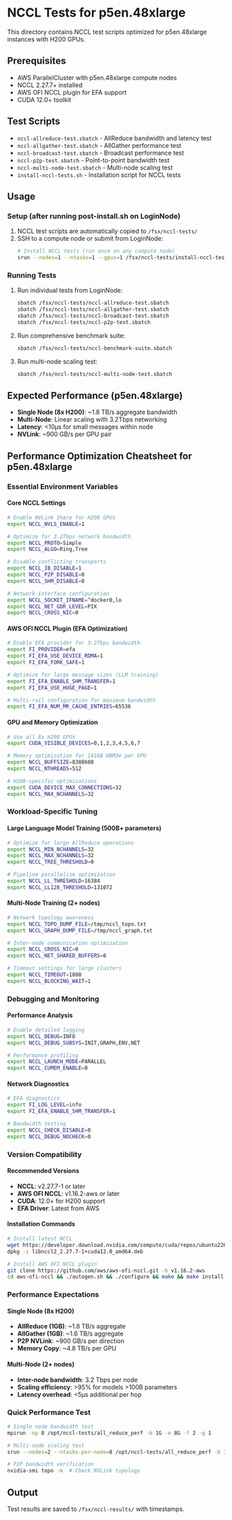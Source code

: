 # NCCL Tests for p5en.48xlarge

This directory contains NCCL test scripts optimized for p5en.48xlarge instances with H200 GPUs.

## Prerequisites

- AWS ParallelCluster with p5en.48xlarge compute nodes
- NCCL 2.27.7+ installed
- AWS OFI NCCL plugin for EFA support
- CUDA 12.0+ toolkit

## Test Scripts

- `nccl-allreduce-test.sbatch` - AllReduce bandwidth and latency test
- `nccl-allgather-test.sbatch` - AllGather performance test  
- `nccl-broadcast-test.sbatch` - Broadcast performance test
- `nccl-p2p-test.sbatch` - Point-to-point bandwidth test
- `nccl-multi-node-test.sbatch` - Multi-node scaling test
- `install-nccl-tests.sh` - Installation script for NCCL tests

## Usage

### Setup (after running post-install.sh on LoginNode)

1. NCCL test scripts are automatically copied to `/fsx/nccl-tests/`
2. SSH to a compute node or submit from LoginNode:
   ```bash
   # Install NCCL tests (run once on any compute node)
   srun --nodes=1 --ntasks=1 --gpus=1 /fsx/nccl-tests/install-nccl-tests.sh
   ```

### Running Tests

1. Run individual tests from LoginNode:
   ```bash
   sbatch /fsx/nccl-tests/nccl-allreduce-test.sbatch
   sbatch /fsx/nccl-tests/nccl-allgather-test.sbatch
   sbatch /fsx/nccl-tests/nccl-broadcast-test.sbatch
   sbatch /fsx/nccl-tests/nccl-p2p-test.sbatch
   ```

2. Run comprehensive benchmark suite:
   ```bash
   sbatch /fsx/nccl-tests/nccl-benchmark-suite.sbatch
   ```

3. Run multi-node scaling test:
   ```bash
   sbatch /fsx/nccl-tests/nccl-multi-node-test.sbatch
   ```

## Expected Performance (p5en.48xlarge)

- **Single Node (8x H200)**: ~1.8 TB/s aggregate bandwidth
- **Multi-Node**: Linear scaling with 3.2Tbps networking
- **Latency**: <10μs for small messages within node
- **NVLink**: ~900 GB/s per GPU pair

## Performance Optimization Cheatsheet for p5en.48xlarge

### Essential Environment Variables

#### Core NCCL Settings
```bash
# Enable NVLink Sharp for H200 GPUs
export NCCL_NVLS_ENABLE=1

# Optimize for 3.2Tbps network bandwidth
export NCCL_PROTO=Simple
export NCCL_ALGO=Ring,Tree

# Disable conflicting transports
export NCCL_IB_DISABLE=1
export NCCL_P2P_DISABLE=0
export NCCL_SHM_DISABLE=0

# Network interface configuration
export NCCL_SOCKET_IFNAME=^docker0,lo
export NCCL_NET_GDR_LEVEL=PIX
export NCCL_CROSS_NIC=0
```

#### AWS OFI NCCL Plugin (EFA Optimization)
```bash
# Enable EFA provider for 3.2Tbps bandwidth
export FI_PROVIDER=efa
export FI_EFA_USE_DEVICE_RDMA=1
export FI_EFA_FORK_SAFE=1

# Optimize for large message sizes (LLM training)
export FI_EFA_ENABLE_SHM_TRANSFER=1
export FI_EFA_USE_HUGE_PAGE=1

# Multi-rail configuration for maximum bandwidth
export FI_EFA_NUM_MR_CACHE_ENTRIES=65536
```

#### GPU and Memory Optimization
```bash
# Use all 8x H200 GPUs
export CUDA_VISIBLE_DEVICES=0,1,2,3,4,5,6,7

# Memory optimization for 141GB HBM3e per GPU
export NCCL_BUFFSIZE=8388608
export NCCL_NTHREADS=512

# H200-specific optimizations
export CUDA_DEVICE_MAX_CONNECTIONS=32
export NCCL_MAX_NCHANNELS=32
```

### Workload-Specific Tuning

#### Large Language Model Training (500B+ parameters)
```bash
# Optimize for large AllReduce operations
export NCCL_MIN_NCHANNELS=32
export NCCL_MAX_NCHANNELS=32
export NCCL_TREE_THRESHOLD=0

# Pipeline parallelism optimization
export NCCL_LL_THRESHOLD=16384
export NCCL_LL128_THRESHOLD=131072
```

#### Multi-Node Training (2+ nodes)
```bash
# Network topology awareness
export NCCL_TOPO_DUMP_FILE=/tmp/nccl_topo.txt
export NCCL_GRAPH_DUMP_FILE=/tmp/nccl_graph.txt

# Inter-node communication optimization
export NCCL_CROSS_NIC=0
export NCCL_NET_SHARED_BUFFERS=0

# Timeout settings for large clusters
export NCCL_TIMEOUT=1800
export NCCL_BLOCKING_WAIT=1
```

### Debugging and Monitoring

#### Performance Analysis
```bash
# Enable detailed logging
export NCCL_DEBUG=INFO
export NCCL_DEBUG_SUBSYS=INIT,GRAPH,ENV,NET

# Performance profiling
export NCCL_LAUNCH_MODE=PARALLEL
export NCCL_CUMEM_ENABLE=0
```

#### Network Diagnostics
```bash
# EFA diagnostics
export FI_LOG_LEVEL=info
export FI_EFA_ENABLE_SHM_TRANSFER=1

# Bandwidth testing
export NCCL_CHECK_DISABLE=0
export NCCL_DEBUG_NOCHECK=0
```

### Version Compatibility

#### Recommended Versions
- **NCCL**: v2.27.7-1 or later
- **AWS OFI NCCL**: v1.16.2-aws or later
- **CUDA**: 12.0+ for H200 support
- **EFA Driver**: Latest from AWS

#### Installation Commands
```bash
# Install latest NCCL
wget https://developer.download.nvidia.com/compute/cuda/repos/ubuntu2204/x86_64/libnccl2_2.27.7-1+cuda12.0_amd64.deb
dpkg -i libnccl2_2.27.7-1+cuda12.0_amd64.deb

# Install AWS OFI NCCL plugin
git clone https://github.com/aws/aws-ofi-nccl.git -b v1.16.2-aws
cd aws-ofi-nccl && ./autogen.sh && ./configure && make && make install
```

### Performance Expectations

#### Single Node (8x H200)
- **AllReduce (1GB)**: ~1.8 TB/s aggregate
- **AllGather (1GB)**: ~1.6 TB/s aggregate  
- **P2P NVLink**: ~900 GB/s per direction
- **Memory Copy**: ~4.8 TB/s per GPU

#### Multi-Node (2+ nodes)
- **Inter-node bandwidth**: 3.2 Tbps per node
- **Scaling efficiency**: >95% for models >100B parameters
- **Latency overhead**: <5μs additional per hop

### Quick Performance Test
```bash
# Single node bandwidth test
mpirun -np 8 /opt/nccl-tests/all_reduce_perf -b 1G -e 8G -f 2 -g 1

# Multi-node scaling test  
srun --nodes=2 --ntasks-per-node=8 /opt/nccl-tests/all_reduce_perf -b 1G -e 4G -f 2 -g 1

# P2P bandwidth verification
nvidia-smi topo -m  # Check NVLink topology
```

## Output

Test results are saved to `/fsx/nccl-results/` with timestamps.